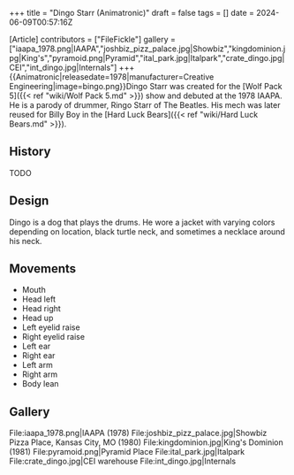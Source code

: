 +++
title = "Dingo Starr (Animatronic)"
draft = false
tags = []
date = 2024-06-09T00:57:16Z

[Article]
contributors = ["FileFickle"]
gallery = ["iaapa_1978.png|IAAPA","joshbiz_pizz_palace.jpg|Showbiz","kingdominion.jpg|King's","pyramoid.png|Pyramid","ital_park.jpg|Italpark","crate_dingo.jpg|CEI","int_dingo.jpg|Internals"]
+++
{{Animatronic|releasedate=1978|manufacturer=Creative Engineering|image=bingo.png}}Dingo Starr was created for the [Wolf Pack 5]({{< ref "wiki/Wolf Pack 5.md" >}}) show and debuted at the 1978 IAAPA. He is a parody of  drummer, Ringo Starr of The Beatles. His mech was later reused for Billy Boy in the [Hard Luck Bears]({{< ref "wiki/Hard Luck Bears.md" >}}).

## History ##
TODO

## Design ##
Dingo is a dog that plays the drums. He wore a jacket with varying colors depending on location, black turtle neck, and sometimes a necklace around his neck.

## Movements ##

* Mouth
* Head left
* Head right
* Head up
* Left eyelid raise
* Right eyelid raise
* Left ear
* Right ear
* Left arm
* Right arm
* Body lean

## Gallery ##
<gallery>
File:iaapa_1978.png|IAAPA (1978)
File:joshbiz_pizz_palace.jpg|Showbiz Pizza Place, Kansas City, MO (1980)
File:kingdominion.jpg|King's Dominion (1981)
File:pyramoid.png|Pyramid Place
File:ital_park.jpg|Italpark
File:crate_dingo.jpg|CEI warehouse
File:int_dingo.jpg|Internals
</gallery>